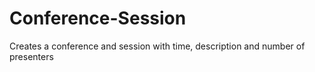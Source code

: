 # Conference-Session
Creates a conference and session with time, description and number of presenters
